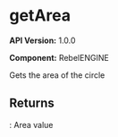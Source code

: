 # getArea

**API Version:** 1.0.0

**Component:** RebelENGINE

Gets the area of the circle

## Returns

: Area value

